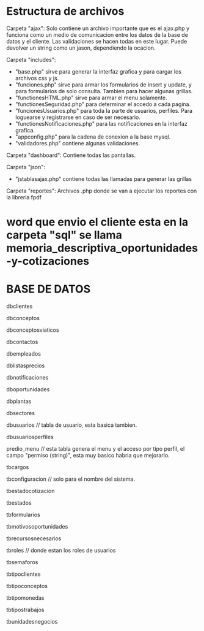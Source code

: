 Estructura de archivos
=======================

Carpeta "ajax":
Solo contiene un archivo importante que es el ajax.php y funciona como un medio de comunicacion entre los datos de la base de datos y el cliente.
Las validaciones se hacen todas en este lugar.
Puede devolver un string como un jason, dependiendo la ocacion.

Carpeta "includes":
- "base.php" sirve para generar la interfaz grafica y para cargar los archivos css y js.
- "funciones.php" sirve para armar los formularios de insert y update, y para formularios de solo consulta. Tambien para hacer algunas grillas.
- "functionesHTML.php" sirve para armar el menu solamente.
- "functionesSeguridad.php" para determinar el accedo a cada pagina.
- "funcionesUsuarios.php" para toda la parte de usuarios, perfiles. Para loguearse y registrarse en caso de ser necesario.
- "functionesNotificaciones.php" para las notificaciones en la interfaz grafica.
- "appconfig.php" para la cadena de conexion a la base mysql.
- "validadores.php" contiene algunas validaciones.

Carpeta "dashboard":
Contiene todas las pantallas.

Carpeta "json":
- "jstablasajax.php" contiene todas las llamadas para generar las grillas

Carpeta "reportes":
Archivos .php donde se van a ejecutar los reportes con la libreria fpdf


word que envio el cliente esta en la carpeta "sql" se llama memoria_descriptiva_oportunidades-y-cotizaciones
=======================


BASE DE DATOS
=======================

dbclientes

dbconceptos

dbconceptosviaticos

dbcontactos

dbempleados

dblistasprecios

dbnotificaciones

dboportunidades

dbplantas

dbsectores

dbusuarios              // tabla de usuario, esta basica tambien.

dbusuariosperfiles

predio_menu             // esta tabla genera el menu y el acceso por tipo perfil, el campo "permiso (string)", esta muy basico habria que mejorarlo.

tbcargos

tbconfiguracion         // solo para el nombre del sistema.

tbestadocotizacion

tbestados

tbformularios

tbmotivosoportunidades

tbrecursosnecesarios

tbroles                 // donde estan los roles de usuarios

tbsemaforos

tbtipoclientes

tbtipoconceptos

tbtipomonedas

tbtipostrabajos

tbunidadesnegocios
